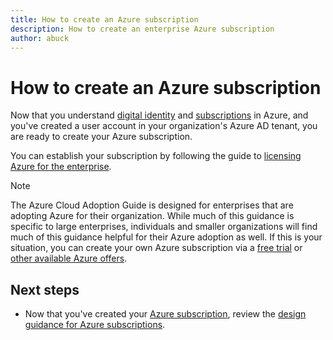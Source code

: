 ```yaml
---
title: How to create an Azure subscription
description: How to create an enterprise Azure subscription
author: abuck
---
```


# How to create an Azure subscription

Now that you understand [digital identity](tenant-explainer.md) and [subscriptions](subscription-explainer.md) in Azure, and you've created a user account in your organization's Azure AD tenant, you are ready to create your Azure subscription.

You can establish your subscription by following the guide to [licensing Azure for the enterprise][azure-enterprise-licensing].

> [!NOTE]
> The Azure Cloud Adoption Guide is designed for enterprises that are adopting Azure for their organization. While much of this guidance is specific to large enterprises, individuals and smaller organizations will find much of this guidance helpful for their Azure adoption as well. If this is your situation, you can create your own Azure subscription via a [free trial][azure-free-trial] or [other available Azure offers][azure-offers].

## Next steps

* Now that you've created your [Azure subscription](subscription-explainer.md), review the [design guidance for Azure subscriptions](subscription.md).


<!-- links -->

[azure-enterprise-licensing]: https://azure.microsoft.com/en-us/pricing/enterprise-agreement/
[azure-offers]: https://azure.microsoft.com/en-us/support/legal/offer-details/
[azure-free-trial]: https://azure.microsoft.com/en-us/offers/ms-azr-0044p/
